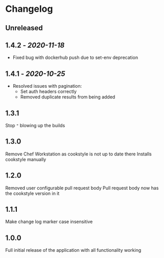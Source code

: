 # Changelog

## Unreleased

## 1.4.2 - *2020-11-18*

- Fixed bug with dockerhub push due to set-env deprecation

## 1.4.1 - *2020-10-25*

- Resolved issues with pagination:
  - Set auth headers correctly
  - Removed duplicate results from being added

## 1.3.1

Stop `"` blowing up the builds

## 1.3.0

Remove Chef Workstation as cookstyle is not up to date there
Installs cookstyle manually

## 1.2.0

Removed user configurable pull request body
Pull request body now has the cookstyle version in it

## 1.1.1

Make change log marker case insensitive

## 1.0.0

Full initial release of the application with all functionality working
